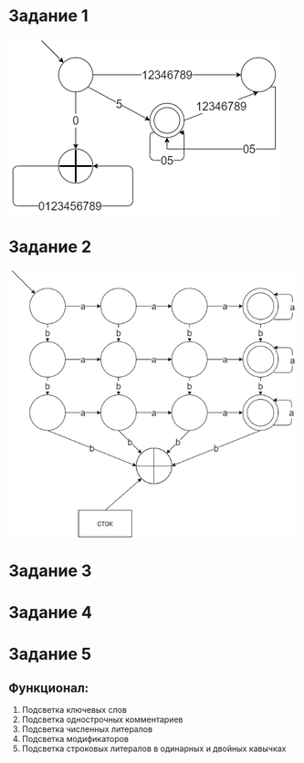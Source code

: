 # Задание 1
![](1task.png)

# Задание 2
![](2task.png)

# Задание 3

# Задание 4

# Задание 5

## Функционал:

1. Подсветка ключевых слов
2. Подсветка однострочных комментариев
3. Подсветка численных литералов
4. Подсветка модификаторов
5. Подсветка строковых литералов в одинарных и двойных кавычках
